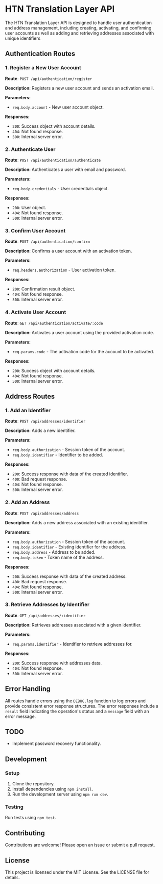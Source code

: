 # HTN Translation Layer API

The HTN Translation Layer API is designed to handle user authentication and address management, including creating, activating, and confirming user accounts as well as adding and retrieving addresses associated with unique identifiers.

## Authentication Routes

### 1. Register a New User Account

**Route**: `POST /api/authentication/register`

**Description**: Registers a new user account and sends an activation email.

**Parameters**:

- `req.body.account` - New user account object.

**Responses**:

- `200`: Success object with account details.
- `404`: Not found response.
- `500`: Internal server error.

### 2. Authenticate User

**Route**: `POST /api/authentication/authenticate`

**Description**: Authenticates a user with email and password.

**Parameters**:

- `req.body.credentials` - User credentials object.

**Responses**:

- `200`: User object.
- `404`: Not found response.
- `500`: Internal server error.

### 3. Confirm User Account

**Route**: `POST /api/authentication/confirm`

**Description**: Confirms a user account with an activation token.

**Parameters**:

- `req.headers.authorization` - User activation token.

**Responses**:

- `200`: Confirmation result object.
- `404`: Not found response.
- `500`: Internal server error.

### 4. Activate User Account

**Route**: `GET /api/authentication/activate/:code`

**Description**: Activates a user account using the provided activation code.

**Parameters**:

- `req.params.code` - The activation code for the account to be activated.

**Responses**:

- `200`: Success object with account details.
- `404`: Not found response.
- `500`: Internal server error.

## Address Routes

### 1. Add an Identifier

**Route**: `POST /api/addresses/identifier`

**Description**: Adds a new identifier.

**Parameters**:

- `req.body.authorization` - Session token of the account.
- `req.body.identifier` - Identifier to be added.

**Responses**:

- `200`: Success response with data of the created identifier.
- `400`: Bad request response.
- `404`: Not found response.
- `500`: Internal server error.

### 2. Add an Address

**Route**: `POST /api/addresses/address`

**Description**: Adds a new address associated with an existing identifier.

**Parameters**:

- `req.body.authorization` - Session token of the account.
- `req.body.identifier` - Existing identifier for the address.
- `req.body.address` - Address to be added.
- `req.body.token` - Token name of the address.

**Responses**:

- `200`: Success response with data of the created address.
- `400`: Bad request response.
- `404`: Not found response.
- `500`: Internal server error.

### 3. Retrieve Addresses by Identifier

**Route**: `GET /api/addresses/:identifier`

**Description**: Retrieves addresses associated with a given identifier.

**Parameters**:

- `req.params.identifier` - Identifier to retrieve addresses for.

**Responses**:

- `200`: Success response with addresses data.
- `404`: Not found response.
- `500`: Internal server error.

## Error Handling

All routes handle errors using the `DEBUG.log` function to log errors and provide consistent error response structures. The error responses include a `result` field indicating the operation's status and a `message` field with an error message.

## TODO

- Implement password recovery functionality.

## Development

### Setup

1. Clone the repository.
2. Install dependencies using `npm install`.
3. Run the development server using `npm run dev`.

### Testing

Run tests using `npm test`.

## Contributing

Contributions are welcome! Please open an issue or submit a pull request.

## License

This project is licensed under the MIT License. See the LICENSE file for details.
